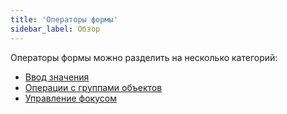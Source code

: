 ```yaml
---
title: 'Операторы формы'
sidebar_label: Обзор
---
```


Операторы формы можно разделить на несколько категорий:

-   [Ввод значения](Value_input.md)
-   [Операции с группами объектов](Object_group_operations.md)
-   [Управление фокусом](Focus_operations.md)

 

 
